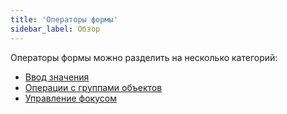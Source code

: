 ```yaml
---
title: 'Операторы формы'
sidebar_label: Обзор
---
```


Операторы формы можно разделить на несколько категорий:

-   [Ввод значения](Value_input.md)
-   [Операции с группами объектов](Object_group_operations.md)
-   [Управление фокусом](Focus_operations.md)

 

 
